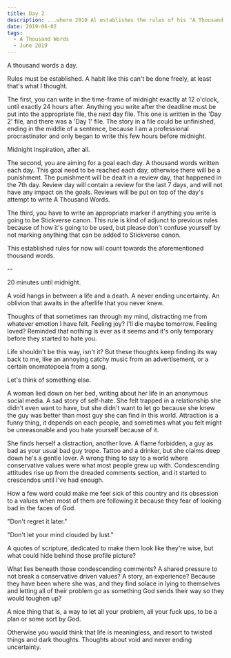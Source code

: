 ```yaml
---
title: Day 2
description: ...where 2019 Al establishes the rules of his "A Thousand Words" project, which became the backbone for his future projects.
date: 2019-06-02
tags:
  - A Thousand Words
  - June 2019
---
```

A thousand words a day.

Rules must be established. A habit like this can't be done freely, at least that's what I thought.

The first, you can write in the time-frame of midnight exactly at 12 o'clock, until exactly 24 hours after. Anything you write after the deadline must be put into the appropriate file, the next day file. This one is written in the 'Day 2' file, and there was a 'Day 1' file. The story in a file could be unfinished, ending in the middle of a sentence, because I am a professional procrastinator and only began to write this few hours before midnight.

Midnight Inspiration, after all.

The second, you are aiming for a goal each day. A thousand words written each day. This goal need to be reached each day, otherwise there will be a punishment. The punishment will be dealt in a review day, that happened in the 7th day. Review day will contain a review for the last 7 days, and will not have any impact on the goals. Reviews will be put on top of the day's attempt to write A Thousand Words.

The third, you have to write an appropriate marker if anything you write is going to be Stickverse canon. This rule is kind of adjunct to previous rules because of how it's going to be used, but please don't confuse yourself by not marking anything that can be added to Stickverse canon.

This established rules for now will count towards the aforementioned thousand words. 

--

20 minutes until midnight.

A void hangs in between a life and a death. A never ending uncertainty. An oblivion that awaits in the afterlife that you never knew.

Thoughts of that sometimes ran through my mind, distracting me from whatever emotion I have felt. Feeling joy? I'll die maybe tomorrow. Feeling loved? Reminded that nothing is ever as it seems and it's only temporary before they started to hate you.

Life shouldn't be this way, isn't it? But these thoughts keep finding its way back to me, like an annoying catchy music from an advertisement, or a certain onomatopoeia from a song.

Let's think of something else.

A woman lied down on her bed, writing about her life in an anonymous social media. A sad story of self-hate. She felt trapped in a relationship she didn't even want to have, but she didn't want to let go because she knew the guy was better than most guy she can find in this world. Attraction is a funny thing, it depends on each people, and sometimes what you felt might be unreasonable and you hate yourself because of it.

She finds herself a distraction, another love. A flame forbidden, a guy as bad as your usual bad guy trope. Tattoo and a drinker, but she claims deep down he's a gentle lover. A wrong thing to say to a world where conservative values were what most people grew up with. Condescending attitudes rise up from the dreaded comments section, and it started to crescendos until I've had enough.

How a few word could make me feel sick of this country and its obsession to a values when most of them are following it because they fear of looking bad in the faces of God.

"Don't regret it later."

"Don't let your mind clouded by lust."

A quotes of scripture, dedicated to make them look like they're wise, but what could hide behind those profile picture?

What lies beneath those condescending comments? A shared pressure to not break a conservative driven values? A story, an experience? Because they have been where she was, and they find solace in lying to themselves and letting all of their problem go as something God sends their way so they would toughen up?

A nice thing that is, a way to let all your problem, all your fuck ups, to be a plan or some sort by God.

Otherwise you would think that life is meaningless, and resort to twisted things and dark thoughts. Thoughts about void and never ending uncertainty.